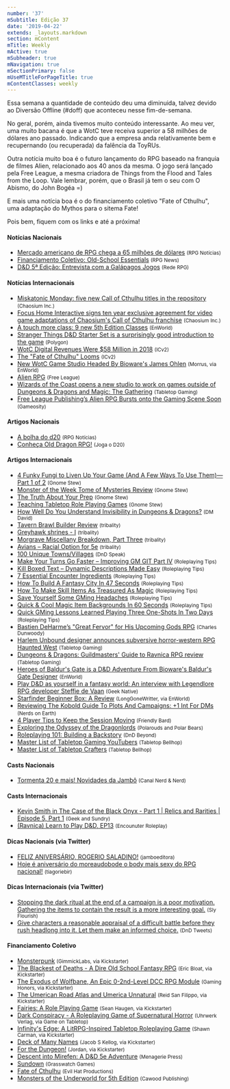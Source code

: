 ```yaml
---
number: '37'
mSubtitle: Edição 37
date: '2019-04-22'
extends: _layouts.markdown
section: mContent
mTitle: Weekly
mActive: true
mSubheader: true
mNavigation: true
mSectionPrimary: false
mUseMTitleForPageTitle: true
mContentClasses: weekly
---
```

Essa semana a quantidade de conteúdo deu uma diminuida, talvez devido ao Diversão Offline (#doff) que aconteceu nesse fim-de-semana.

No geral, porém, ainda tivemos muito conteúdo interessante. Ao meu ver, uma muito bacana é que a WotC teve receiva superior a 58 milhões de dólares ano passado. Indicando que a empresa anda relativamente bem e recupernando (ou recuperada) da falência da ToyRUs.

Outra notícia muito boa é o futuro lançamento do RPG baseado na franquia de filmes Alien, relacionado aos 40 anos da mesma. O jogo será lançado pela Free League, a mesma criadora de Things from the Flood and Tales from the Loop. Vale lembrar, porém, que o Brasil já tem o seu com O Abismo, do John Bogéa =)

E mais uma notícia boa é o do financiamento coletivo "Fate of Cthulhu", uma adaptação do Mythos para o sitema Fate!

Pois bem, fiquem com os links e até a próxima!

#### Notícias Nacionais

- [Mercado americano de RPG chega a 65 milhões de dólares] <small>(RPG Notícias)</small>
- [Financiamento Coletivo: Old-School Essentials] <small>(RPG News)</small>
- [D&D 5ª Edição: Entrevista com a Galápagos Jogos] <small>(Rede RPG)</small>

#### Notícias Internacionais

- [Miskatonic Monday: five new Call of Cthulhu titles in the repository] <small>(Chaosium Inc.)</small>
- [Focus Home Interactive signs ten year exclusive agreement for video game adaptations of Chaosium's Call of Cthulhu franchise] <small>(Chaosium Inc.)</small>
- [A touch more class: 9 new 5th Edition Classes] <small>(EnWorld)</small>
- [Stranger Things D&D Starter Set is a surprisingly good introduction to the game] <small>(Polygon)</small>
- [WotC Digital Revenues Were $58 Million in 2018] <small>(ICv2)</small>
- [The "Fate of Cthulhu" Looms] <small>(ICv2)</small>
- [New WotC Game Studio Headed By Bioware's James Ohlen] <small>(Morrus, via EnWorld)</small>
- [Alien RPG] <small>(Free League)</small>
- [Wizards of the Coast opens a new studio to work on games outside of Dungeons & Dragons and Magic: The Gathering] <small>(Tabletop Gaming)</small>
- [Free League Publishing’s Alien RPG Bursts onto the Gaming Scene Soon] <small>(Gameosity)</small>

#### Artigos Nacionais

- [A bolha do d20] <small>(RPG Notícias)</small>
- [Conheça Old Dragon RPG!] <small>(Joga o D20)</small>

#### Artigos Internacionais

- [4 Funky Fungi to Liven Up Your Game (And A Few Ways To Use Them)—Part 1 of 2] <small>(Gnome Stew)</small>
- [Monster of the Week Tome of Mysteries Review] <small>(Gnome Stew)</small>
- [The Truth About Your Prep] <small>(Gnome Stew)</small>
- [Teaching Tabletop Role Playing Games] <small>(Gnome Stew)</small>
- [How Well Do You Understand Invisibility in Dungeons & Dragons?] <small>(DM David)</small>
- [Tavern Brawl Builder Review] <small>(tribality)</small>
- [Greyhawk shrines - I] <small>(tribality)</small>
- [Morgrave Miscellany Breakdown, Part Three] <small>(tribality)</small>
- [Avians – Racial Option for 5e] <small>(tribality)</small>
- [100 Unique Towns/Villages] <small>(DnD Speak)</small>
- [Make Your Turns Go Faster – Improving GM GIT Part IV] <small>(Roleplaying Tips)</small>
- [Kill Boxed Text – Dynamic Descriptions Made Easy] <small>(Roleplaying Tips)</small>
- [7 Essential Encounter Ingredients] <small>(Roleplaying Tips)</small>
- [How To Build A Fantasy City In 47 Seconds] <small>(Roleplaying Tips)</small>
- [How To Make Skill Items As Treasured As Magic] <small>(Roleplaying Tips)</small>
- [Save Yourself Some GMing Headaches] <small>(Roleplaying Tips)</small>
- [Quick & Cool Magic Item Backgrounds In 60 Seconds] <small>(Roleplaying Tips)</small>
- [Quick GMing Lessons Learned Playing Three One-Shots In Two Days] <small>(Roleplaying Tips)</small>
- [Bastien DeHarme’s "Great Fervor" for His Upcoming Gods RPG] <small>(Charles Dunwoody)</small>
- [Harlem Unbound designer announces subversive horror-western RPG Haunted West] <small>(Tabletop Gaming)</small>
- [Dungeons & Dragons: Guildmasters' Guide to Ravnica RPG review] <small>(Tabletop Gaming)</small>
- [Heroes of Baldur's Gate is a D&D Adventure From Bioware's Baldur's Gate Designer] <small>(EnWorld)</small>
- [Play D&D as yourself in a fantasy world: An interview with Legendlore RPG developer Steffie de Vaan] <small>(Geek Native)</small>
- [Starfinder Beginner Box: A Review] <small>(LongGoneWritter, via EnWorld)</small>
- [Reviewing The Kobold Guide To Plots And Campaigns: +1 Int For DMs] <small>(Nerds on Earth)</small>
- [4 Player Tips to Keep the Session Moving] <small>(Friendly Bard)</small>
- [Exploring the Odyssey of the Dragonlords] <small>(Polarouds and Polar Bears)</small>
- [Roleplaying 101: Building a Backstory] <small>(DnD Beyond)</small>
- [Master List of Tabletop Gaming YouTubers] <small>(Tabletop Bellhop)</small>
- [Master List of Tabletop Crafters] <small>(Tabletop Bellhop)</small>

#### Casts Nacionais

- [Tormenta 20 e mais! Novidades da Jambô] <small>(Canal Nerd & Nerd)</small>

#### Casts Internacionais

- [Kevin Smith in The Case of the Black Onyx - Part 1 | Relics and Rarities | Episode 5, Part 1] <small>(Geek and Sundry)</small>
- [(Ravnica) Learn to Play D&D, EP13] <small>(Encounuter Roleplay)</small>

#### Dicas Nacionais (via Twitter)

- [FELIZ ANIVERSÁRIO, ROGERIO SALADINO!] <small>(jamboeditora)</small>
- [Hoje é aniversário do moreaudobode o body mais sexy do RPG nacional!] <small>(tiagoriebir)</small>

#### Dicas Internacionais (via Twitter)

- [Stopping the dark ritual at the end of a campaign is a poor motivation. Gathering the items to contain the result is a more interesting goal.] <small>(Sly Flourish)</small>
- [Give characters a reasonable appraisal of a difficult battle before they rush headlong into it. Let them make an informed choice.] <small>(DnD Tweets)</small>

#### Financiamento Coletivo

- [Monsterpunk] <small>(GimmickLabs, via Kickstarter)</small>
- [The Blackest of Deaths - A Dire Old School Fantasy RPG] <small>(Eric Bloat, via Kickstarter)</small>
- [The Exodus of Wolfbane, An Epic 0-2nd-Level DCC RPG Module] <small>(Gaming Honors, via Kickstarter)</small>
- [The Umerican Road Atlas and Umerica Unnatural] <small>(Reid San Filippo, via Kickstarter)</small>
- [Fairies: A Role Playing Game] <small>(Sean Haugen, via Kickstarter)</small>
- [Dark Conspiracy - A Roleplaying Game of Supernatural Horror] <small>(Uhrwerk Verlag, via Game on Tabletop)</small>
- [Infinity's Edge: A LitRPG-Inspired Tabletop Roleplaying Game] <small>(Shawn Carman, via Kickstarter)</small>
- [Deck of Many Names] <small>(Jacob S Kellog, via Kickstarter)</small>
- [For the Dungeon!] <small>(Jordan, via Kickstarter)</small>
- [Descent into Mirefen: A D&D 5e Adventure] <small>(Menagerie Press)</small>
- [Sundown] <small>(Grasswatch Games)</small>
- [Fate of Cthulhu] <small>(Evil Hat Productions)</small>
- [Monsters of the Underworld for 5th Edition] <small>(Cawood Publishing)</small>

[Mercado americano de RPG chega a 65 milhões de dólares]: https://medium.com/rpgnoticias/mercado-americano-de-rpg-chega-a-65-milhões-de-dólares-80b32898fa9c
[Financiamento Coletivo: Old-School Essentials]: https://newsrpg.wordpress.com/2019/04/27/financiamento-coletivo-old-school-essentials/
[D&D 5ª Edição: Entrevista com a Galápagos Jogos]: https://www.rederpg.com.br/2019/04/28/dd-5a-edicao-entrevista-com-a-galapagos-jogos/
[Miskatonic Monday: five new Call of Cthulhu titles in the repository]: https://www.chaosium.com/blogmiskatonic-monday-five-new-call-of-cthulhu-titles-in-the-repository/
[Focus Home Interactive signs ten year exclusive agreement for video game adaptations of Chaosium's Call of Cthulhu franchise]: https://www.chaosium.com/blogfocus-home-interactive-signs-ten-year-exclusive-agreement-for-video-game-adaptations-of-chaosiums-call-of-cthulhu-franchise/
[A touch more class: 9 new 5th Edition Classes]: http://www.enworld.org/atouchmoreclass/
[Stranger Things D&D Starter Set is a surprisingly good introduction to the game]: https://www.polygon.com/2019/4/22/18511302/stranger-things-dungeons-and-dragons-starter-set-review
[WotC Digital Revenues Were $58 Million in 2018]: https://icv2.com/articles/news/view/43041/hasbro-gaming-revenues-up-20-q1
[The "Fate of Cthulhu" Looms]: https://icv2.com/articles/news/view/43045/the-fate-cthulhu-looms
[New WotC Game Studio Headed By Bioware's James Ohlen]: http://www.enworld.org/forum/content.php?6242-New-WotC-Game-Studio-Headed-By-Bioware-s-James-Ohlen
[Alien RPG]: https://alien-rpg.com
[Wizards of the Coast opens a new studio to work on games outside of Dungeons & Dragons and Magic: The Gathering]: https://www.tabletopgaming.co.uk/board-games/news/wizards-of-the-coast-opens-a-new-studio-to-work-on-games-outside-of
[Free League Publishing’s Alien RPG Bursts onto the Gaming Scene Soon]: https://gameosity.com/2019/04/28/free-league-publishings-alien-rpg-bursts-onto-the-gaming-scene-soon/
[A bolha do d20]: https://medium.com/rpgnoticias/a-bolha-do-d20-4979d6ab5466?fbclid=IwAR1biznvlOGfKJkb4IWqAYjzsjnWLCI73OmIqAyeSxOXr9Ka1A11uR275Hg
[Conheça Old Dragon RPG!]: https://jogaod20.blogspot.com/2019/04/old-dragon-rpg.html
[4 Funky Fungi to Liven Up Your Game (And A Few Ways To Use Them)—Part 1 of 2]: https://gnomestew.com/4-funky-fungi-to-liven-up-your-game-and-a-few-ways-to-use-them-part-1-of-2/
[Monster of the Week Tome of Mysteries Review]: https://gnomestew.com/monster-of-the-week-tome-of-mysteries-review/
[The Truth About Your Prep]: https://gnomestew.com/the-truth-about-your-prep/
[Teaching Tabletop Role Playing Games]: https://gnomestew.com/teaching-tabletop-role-playing-games/
[How Well Do You Understand Invisibility in Dungeons & Dragons?]: https://dmdavid.com/tag/how-well-do-you-understand-invisibility-in-dungeons-dragons/
[Tavern Brawl Builder Review]: https://www.tribality.com/2019/04/23/tavern-brawl-builder-review/
[Greyhawk shrines - I]: https://www.tribality.com/2019/04/24/greyhawk-shrines-i/
[Morgrave Miscellany Breakdown, Part Three]: https://www.tribality.com/2019/04/25/morgrave-miscellany-breakdown-part-three/
[Avians – Racial Option for 5e]: https://www.tribality.com/2019/04/26/avians-racial-option-for-5e/
[100 Unique Towns/Villages]: http://dndspeak.com/2019/04/100-unique-towns-villages/
[Make Your Turns Go Faster – Improving GM GIT Part IV]: https://www.roleplayingtips.com/running-games/make-your-turns-go-faster-improving-gm-git-part-iv/
[Kill Boxed Text – Dynamic Descriptions Made Easy]: https://www.roleplayingtips.com/adventure-building/kill-boxed-text-dynamic-descriptions-made-easy/
[7 Essential Encounter Ingredients]: https://www.roleplayingtips.com/adventure-building/7-essential-encounter-ingredients/
[How To Build A Fantasy City In 47 Seconds]: https://www.roleplayingtips.com/world-building/how-to-build-a-fantasy-city-in-47-seconds/
[How To Make Skill Items As Treasured As Magic]: https://www.roleplayingtips.com/adventure-building/how-to-make-skill-items-as-treasured-as-magic/
[Save Yourself Some GMing Headaches]: https://www.roleplayingtips.com/running-games/save-yourself-some-gming-headaches/
[Quick & Cool Magic Item Backgrounds In 60 Seconds]: https://www.roleplayingtips.com/running-games/quick-cool-magic-item-backgrounds-in-60-seconds/
[Quick GMing Lessons Learned Playing Three One-Shots In Two Days]: https://www.roleplayingtips.com/running-games/quick-gming-lessons-learned-playing-three-one-shots-in-two-days/
[Bastien DeHarme’s "Great Fervor" for His Upcoming Gods RPG]: http://www.enworld.org/forum/content.php?6189-Bastien-DeHarme%92s-Great-Fervor-for-His-Upcoming-Gods-RPG
[Harlem Unbound designer announces subversive horror-western RPG Haunted West]: https://www.tabletopgaming.co.uk/board-games/news/harlem-unbound-designer-announces-subversive-horror-western-rpg
[Dungeons & Dragons: Guildmasters' Guide to Ravnica RPG review]: https://www.tabletopgaming.co.uk/board-games/reviews/dungeons-dragons-guildmasters-guide-to-ravnica-rpg-review
[Heroes of Baldur's Gate is a D&D Adventure From Bioware's Baldur's Gate Designer]: http://www.enworld.org/forum/content.php?6238-Hereos-of-Baldur-s-Gate-is-a-D-D-Adventure-From-Bioware-s-Baldur-s-Gate-Designer&D-Adventure-From-Bioware-s-Baldur-s-Gate-Designer=
[Play D&D as yourself in a fantasy world: An interview with Legendlore RPG developer Steffie de Vaan]: https://www.geeknative.com/65370/play-dd-as-yourself-in-a-fantasy-world-an-interview-with-legendlore-rpg-developer-steffie-de-vaan/
[Starfinder Beginner Box: A Review]: http://www.enworld.org/forum/content.php?6204-Starfinder-Beginner-Box-A-Review
[Reviewing The Kobold Guide To Plots And Campaigns: +1 Int For DMs]: https://nerdsonearth.com/2016/09/kobold-guide-plots-campaigns/
[4 Player Tips to Keep the Session Moving]: https://friendlybard.com/2019/04/4-player-tips-to-keep-the-session-moving/
[Exploring the Odyssey of the Dragonlords]: http://polaroidsandpolarbears.co.uk/geek-and-gaming/exploring-the-odyssey-of-the-dragonlords/
[Roleplaying 101: Building a Backstory]: https://www.dndbeyond.com/posts/478-roleplaying-101-building-a-backstory
[Master List of Tabletop Gaming YouTubers]: https://tabletopbellhop.com/tabletop-gaming-youtubers/
[Master List of Tabletop Crafters]: https://tabletopbellhop.com/crafters/
[Tormenta 20 e mais! Novidades da Jambô]: https://www.youtube.com/watch?v=HRPP98s2z1Q
[Kevin Smith in The Case of the Black Onyx - Part 1 | Relics and Rarities | Episode 5, Part 1]: https://www.youtube.com/watch?v=BH34BVTQzRs
[(Ravnica) Learn to Play D&D, EP13]: https://www.youtube.com/watch?v=WASNwQAzVYw
[FELIZ ANIVERSÁRIO, ROGERIO SALADINO!]: https://twitter.com/jamboeditora/status/1122461646683869184
[Hoje é aniversário do moreaudobode o body mais sexy do RPG nacional!]: https://twitter.com/tiagoriebir/status/1122287529200369665
[Stopping the dark ritual at the end of a campaign is a poor motivation. Gathering the items to contain the result is a more interesting goal.]: https://twitter.com/SlyFlourish/status/1121066989269737472
[Give characters a reasonable appraisal of a difficult battle before they rush headlong into it. Let them make an informed choice.]: https://twitter.com/DnDTweets/status/1122197218872778752
[Monsterpunk]: https://www.kickstarter.com/projects/ggwp/monsterpunk
[The Blackest of Deaths - A Dire Old School Fantasy RPG]: https://www.kickstarter.com/projects/ericfrombloatgames/the-blackest-of-deaths-a-dire-old-school-fantasy-r
[The Exodus of Wolfbane, An Epic 0-2nd-Level DCC RPG Module]: https://www.kickstarter.com/projects/678371966/the-exodus-of-wolfbane-an-epic-0-to-2nd-level-rpg
[The Umerican Road Atlas and Umerica Unnatural]: https://www.kickstarter.com/projects/276689953/the-umerican-road-atlas-and-umerica-unnatural
[Fairies: A Role Playing Game]: https://www.kickstarter.com/projects/376875342/fairies-a-role-playing-game
[Dark Conspiracy - A Roleplaying Game of Supernatural Horror]: https://www.gameontabletop.com/crowdfunding-189.html
[Infinity's Edge: A LitRPG-Inspired Tabletop Roleplaying Game]: https://www.kickstarter.com/projects/1860935013/infinitys-edge-a-litrpg-inspired-tabletop-roleplay
[Deck of Many Names]: https://www.kickstarter.com/projects/1537872810/deck-of-many-names
[For the Dungeon!]: https://www.kickstarter.com/projects/thearmoredduck/for-the-dungeon
[Descent into Mirefen: A D&D 5e Adventure]: https://www.kickstarter.com/projects/482738549/descent-into-mirefen-a-dandd-5e-adventure
[Sundown]: https://www.kickstarter.com/projects/grasswatchgames/sundown
[Fate of Cthulhu]: https://www.kickstarter.com/projects/evilhat/fate-of-cthulhu
[Monsters of the Underworld for 5th Edition]: https://www.kickstarter.com/projects/1875657065/monsters-of-the-underworld-for-5th-edition
